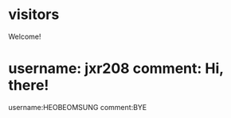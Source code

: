 # visitors

Welcome!

username: jxr208
comment: Hi, there!
=======
username:HEOBEOMSUNG
comment:BYE

